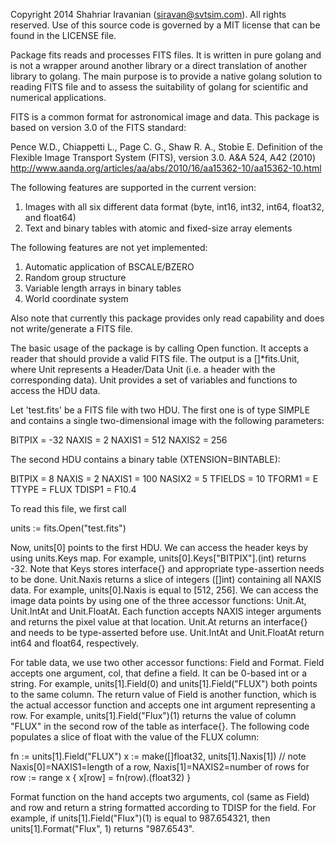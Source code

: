 Copyright 2014 Shahriar Iravanian (siravan@svtsim.com). All rights reserved. Use of this source code is governed by a MIT license that can be found in the LICENSE file.

Package fits reads and processes FITS files. It is written in pure golang and is not a wrapper around another library or a direct translation of another library to golang. The main purpose is to provide a native golang solution to reading FITS file and to assess the suitability of golang for scientific and numerical applications.

FITS is a common format for astronomical image and data. This package is based on version 3.0 of the FITS standard:

Pence W.D., Chiappetti L., Page C. G., Shaw R. A., Stobie E. Definition of the Flexible Image Transport System (FITS), version 3.0. A&A 524, A42 (2010)
http://www.aanda.org/articles/aa/abs/2010/16/aa15362-10/aa15362-10.html

The following features are supported in the current version:

1. Images with all six different data format (byte, int16, int32, int64, float32, and float64)
2. Text and binary tables with atomic and fixed-size array elements

The following features are not yet implemented:

1. Automatic application of BSCALE/BZERO
2. Random group structure
3. Variable length arrays in binary tables
4. World coordinate system

Also note that currently this package provides only read capability and does not write/generate a FITS file.

The basic usage of the package is by calling Open function. It accepts a reader that should provide a valid FITS file. The output is a []*fits.Unit, where Unit represents a Header/Data Unit (i.e. a header with the corresponding data). Unit provides a set of variables and functions to access the HDU data.

Let 'test.fits' be a FITS file with two HDU. The first one is of type SIMPLE and contains a single two-dimensional image with the following parameters:

BITPIX  =  -32
NAXIS   =  2
NAXIS1  =  512
NAXIS2  =  256

The second HDU contains a binary table (XTENSION=BINTABLE):

BITPIX  =  8
NAXIS   =  2
NAXIS1  =  100
NASIX2  =  5
TFIELDS =  10
TFORM1  =  E
TTYPE   =  FLUX
TDISP1  =  F10.4

To read this file, we first call

units := fits.Open("test.fits")

Now, units[0] points to the first HDU. We can access the header keys by using units.Keys map. For example, units[0].Keys["BITPIX"].(int) returns -32. Note that Keys stores interface{} and appropriate type-assertion needs to be done. Unit.Naxis returns a slice of integers ([]int) containing all NAXIS data. For example, units[0].Naxis is equal to [512, 256]. We can access the image data points by using one of the three accessor functions: Unit.At, Unit.IntAt and Unit.FloatAt. Each function accepts NAXIS integer arguments and returns the pixel value at that location. Unit.At returns an interface{} and needs to be type-asserted before use. Unit.IntAt and Unit.FloatAt return int64 and float64, respectively.

For table data, we use two other accessor functions: Field and Format. Field accepts one argument, col, that define a field. It can be 0-based int or a string. For example, units[1].Field(0) and units[1].Field("FLUX") both points to the same column. The return value of Field is another function, which is the actual accessor function and accepts one int argument representing a row. For example, units[1].Field("Flux")(1) returns the value of column "FLUX" in the second row of the table as interface{}. The following code populates a slice of float with the value of the FLUX column:

fn := units[1].Field("FLUX")
x := make([]float32, units[1].Naxis[1])     // note Naxis[0]=NAXIS1=length of a row, Naxis[1]=NAXIS2=number of rows
for row := range x {
    x[row] = fn(row).(float32)
}

Format function on the hand accepts two arguments, col (same as Field) and row and return a string formatted according to TDISP for the field. For example, if units[1].Field("Flux")(1) is equal to 987.654321, then units[1].Format("Flux", 1) returns "987.6543".

